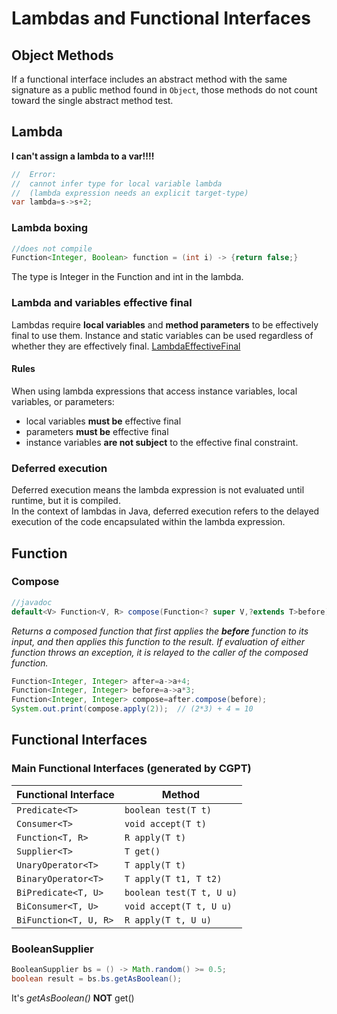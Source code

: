 # Lambdas and Functional Interfaces

## Object Methods

If a functional interface includes an abstract method with
the same signature as a public method found in `Object`, those methods do not count toward the single
abstract method test.

## Lambda
**I can't assign a lambda to a var!!!!**
```java
//  Error:
//  cannot infer type for local variable lambda
//  (lambda expression needs an explicit target-type)
var lambda=s->s+2;
```

### Lambda boxing
```java
//does not compile
Function<Integer, Boolean> function = (int i) -> {return false;}
```
The type is Integer in the Function and int in the lambda.

### Lambda and variables effective final
Lambdas require **local variables** and **method parameters** to be effectively final to use them.
Instance and static variables can be used regardless of whether they are effectively final.
[LambdaEffectiveFinal](../src/main/java/org/enricogiurin/ocp17/book/ch8/LambdaEffectiveFinal.java)
#### Rules
When using lambda expressions that access instance variables, local variables, or parameters:
* local variables **must be** effective final
* parameters **must be** effective final
* instance variables **are not subject** to the effective final constraint.

### Deferred execution
Deferred execution means the lambda expression is not evaluated until runtime, but it is compiled.  
In the context of lambdas in Java, deferred execution refers to the delayed execution of the code encapsulated within the lambda expression.

## Function
### Compose
```java
//javadoc
default<V> Function<V, R> compose(Function<? super V,?extends T>before)
```

_Returns a composed function that first applies the **before** function to its input, and then
applies this function to the result.
If evaluation of either function throws an exception, it is relayed to the caller of the composed
function._

```java
Function<Integer, Integer> after=a->a+4;
Function<Integer, Integer> before=a->a*3;
Function<Integer, Integer> compose=after.compose(before);
System.out.print(compose.apply(2));  // (2*3) + 4 = 10
```
## Functional Interfaces

### Main Functional Interfaces (generated by CGPT)
| Functional Interface | Method                   |
|----------------------|--------------------------|
| `Predicate<T>`       | `boolean test(T t)`      |
| `Consumer<T>`        | `void accept(T t)`       |
| `Function<T, R>`     | `R apply(T t)`           |
| `Supplier<T>`        | `T get()`                |
| `UnaryOperator<T>`    | `T apply(T t)`           |
| `BinaryOperator<T>`   | `T apply(T t1, T t2)`    |
| `BiPredicate<T, U>`   | `boolean test(T t, U u)` |
| `BiConsumer<T, U>`    | `void accept(T t, U u)`  |
| `BiFunction<T, U, R>` | `R apply(T t, U u)`      |

### BooleanSupplier
```java
BooleanSupplier bs = () -> Math.random() >= 0.5;
boolean result = bs.bs.getAsBoolean();
```

It's _getAsBoolean()_ **NOT** get()